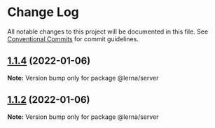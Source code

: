 # Change Log

All notable changes to this project will be documented in this file.
See [Conventional Commits](https://conventionalcommits.org) for commit guidelines.

## [1.1.4](https://github.com/Khaos93/lerna-example/compare/@lerna/server@1.1.2...@lerna/server@1.1.4) (2022-01-06)

**Note:** Version bump only for package @lerna/server





## [1.1.2](https://github.com/Khaos93/lerna-example/compare/@lerna/server@1.1.1...@lerna/server@1.1.2) (2022-01-06)

**Note:** Version bump only for package @lerna/server
